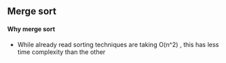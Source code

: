 
## Merge sort 

#### Why merge sort 
- While already read sorting techniques are taking O(n^2) , this has less time complexity than the other 
